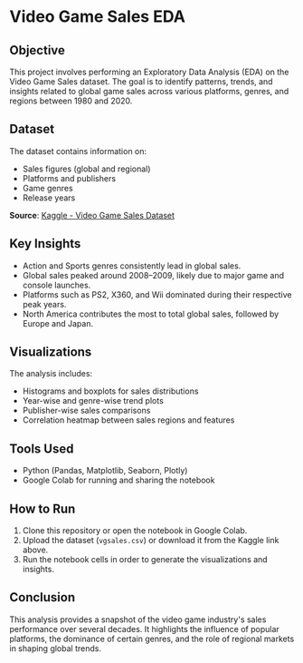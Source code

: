 # Video Game Sales EDA

## Objective
This project involves performing an Exploratory Data Analysis (EDA) on the Video Game Sales dataset. The goal is to identify patterns, trends, and insights related to global game sales across various platforms, genres, and regions between 1980 and 2020.

## Dataset
The dataset contains information on:
- Sales figures (global and regional)
- Platforms and publishers
- Game genres
- Release years

**Source**: [Kaggle - Video Game Sales Dataset](https://www.kaggle.com/datasets/gregorut/videogamesales)

## Key Insights
- Action and Sports genres consistently lead in global sales.
- Global sales peaked around 2008–2009, likely due to major game and console launches.
- Platforms such as PS2, X360, and Wii dominated during their respective peak years.
- North America contributes the most to total global sales, followed by Europe and Japan.

## Visualizations
The analysis includes:
- Histograms and boxplots for sales distributions
- Year-wise and genre-wise trend plots
- Publisher-wise sales comparisons
- Correlation heatmap between sales regions and features

## Tools Used
- Python (Pandas, Matplotlib, Seaborn, Plotly)
- Google Colab for running and sharing the notebook

## How to Run
1. Clone this repository or open the notebook in Google Colab.
2. Upload the dataset (`vgsales.csv`) or download it from the Kaggle link above.
3. Run the notebook cells in order to generate the visualizations and insights.

## Conclusion
This analysis provides a snapshot of the video game industry's sales performance over several decades. It highlights the influence of popular platforms, the dominance of certain genres, and the role of regional markets in shaping global trends.
